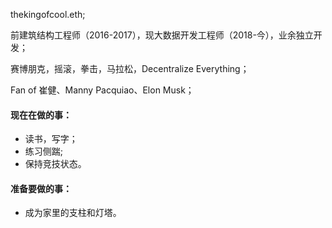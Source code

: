 thekingofcool.eth;

前建筑结构工程师（2016-2017），现大数据开发工程师（2018-今），业余独立开发；

赛博朋克，摇滚，拳击，马拉松，Decentralize Everything；

Fan of 崔健、Manny Pacquiao、Elon Musk；

#### 现在在做的事：

- 读书，写字；
- 练习侧踹;
- 保持竞技状态。

#### 准备要做的事：

- 成为家里的支柱和灯塔。
